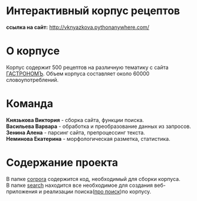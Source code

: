 # Интерактивный корпус рецептов

__ссылка на сайт:__ http://vknyazkova.pythonanywhere.com/
<br>
# О корпусе  
Корпус содержит 500 рецептов на различную тематику с сайта [ГАСТРОНОМЪ](https://www.gastronom.ru/). Объем корпуса составляет около 60000 словоупотреблений.
# Команда
**Князькова Виктория** - сборка сайта, функции поиска.  
**Васильева Варвара** - обработка и преобразование данных из запросов.  
**Зенина Алена** - парсинг сайта, препроцессинг текста.  
**Неминова Екатерина** - морфологическая разметка, статистика.
# Содержание проекта
В папке [corpora](https://github.com/vknyazkova/hse-3year-nlp-project/tree/main/corpora) содержится код, необходимый для сборки корпуса.  
В папке [search](https://github.com/vknyazkova/hse-3year-nlp-project/tree/main/search) находится все необходимое для создания веб-приложения и реализации поиска([про поиск](search/search_back/readme.md))по корпусу.  
